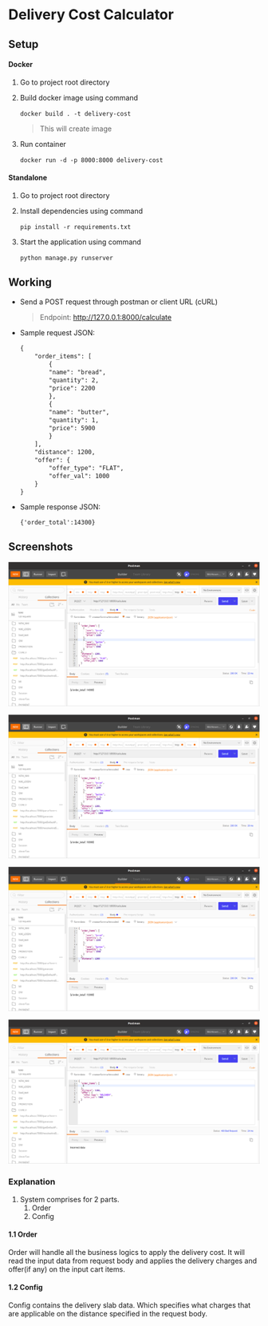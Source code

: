 # Delivery Cost Calculator

## Setup

#### Docker

1. Go to project root directory
2. Build docker image using command 

    `docker build . -t delivery-cost`

    > This will create image

4. Run container

    `docker run -d -p 8000:8000 delivery-cost`

#### Standalone

1. Go to project root directory
2. Install dependencies using command

    `pip install -r requirements.txt`

3. Start the application using command

    `python manage.py runserver`

## Working

- Send a POST request through postman or client URL (cURL)
    > Endpoint: http://127.0.0.1:8000/calculate

- Sample request JSON:
    ``` 
    {
        "order_items": [
            {
            "name": "bread",
            "quantity": 2,
            "price": 2200
            },
            {
            "name": "butter",
            "quantity": 1,
            "price": 5900
            }
        ],
        "distance": 1200,
        "offer": {
            "offer_type": "FLAT",
            "offer_val": 1000
        }
    }
    ```

- Sample response JSON:
    ```
    {'order_total':14300}
    ```

## Screenshots

![Screenshot 1](images/1.png)

![Screenshot 2](images/2.png)

![Screenshot 3](images/3.png)

![Screenshot 4](images/4.png)

### Explanation

1. System comprises for 2 parts.
    1. Order
    2. Config

#### 1.1 Order

Order will handle all the business logics to apply the delivery cost.
It will read the input data from request body and applies the delivery charges and offer(if any) on the input cart items.

#### 1.2 Config

Config contains the delivery slab data. Which specifies what charges that are applicable on the distance specified in the request body.

